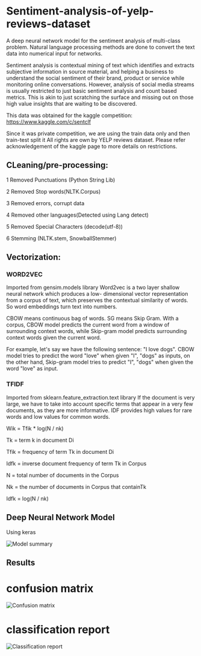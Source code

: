 # Sentiment-analysis-of-yelp-reviews-dataset

  A deep neural network model for the sentiment analysis of multi-class problem. Natural language processing methods are done to convert the text data into numerical input for networks. 
  
  Sentiment analysis is contextual mining of text which identifies and extracts subjective information in source material, and helping a business to understand the social sentiment of their brand, product or service while monitoring online conversations. However, analysis of social media streams is usually restricted to just basic sentiment analysis and count based metrics. This is akin to just scratching the surface and missing out on those high value insights that are waiting to be discovered.
  

This data was obtained for the kaggle competition: https://www.kaggle.com/c/sentclf

Since it was private competition, we are using the train data only and then train-test split it
All rights are own by YELP reviews dataset.
Please refer acknowledgement of the kaggle page to more details on restrictions.

## CLeaning/pre-processing:

1 Removed Punctuations (Python String Lib)

2 Removed Stop words(NLTK.Corpus)

3 Removed errors, corrupt data 

4 Removed other languages(Detected using Lang detect)

5 Removed Special Characters (decode(utf-8))

6 Stemming (NLTK.stem, SnowballStemmer)

## Vectorization:

### WORD2VEC
Imported from gensim.models library 
Word2vec is a two layer shallow neural network which produces a low- dimensional vector representation from a corpus of text,  which preserves the contextual similarity of words. So word embeddings turn text into numbers.

CBOW means continuous bag of words. SG means Skip Gram. With a corpus, CBOW model predicts the current word from a window of surrounding context words, while Skip-gram model predicts surrounding context words given the current word.

For example, let's say we have the following sentence: "I love dogs". CBOW model tries to predict the word "love" when given "I", "dogs" as inputs, on the other hand, Skip-gram model tries to predict "I", "dogs" when given the word "love" as input.


### TFIDF 
Imported from sklearn.feature_extraction.text library
If the document is very large, we have to take into account specific terms that appear in a very few documents, as they are more informative. IDF provides high values for rare words and low values for common words.

Wik = Tfik * log(N / nk)

Tk = term k in document Di

Tfik = frequency of term Tk in document Di

Idfk = inverse document frequency of term Tk in Corpus

N = total number of documents in the Corpus

Nk = the number of documents in Corpus that containTk 

Idfk = log(N / nk) 
 
## Deep Neural Network Model
Using keras

![Model summary](https://user-images.githubusercontent.com/33830482/43615284-873d18a0-96d4-11e8-8f8a-1a18943d5bc6.png)

## Results

# confusion matrix

![Confusion matrix](https://user-images.githubusercontent.com/33830482/43615309-9e01aa7e-96d4-11e8-91d0-293597b9ef17.png)

# classification report

![Classification report](https://user-images.githubusercontent.com/33830482/43615314-aa2d050a-96d4-11e8-8110-6f4dd3a7d6f9.png)


